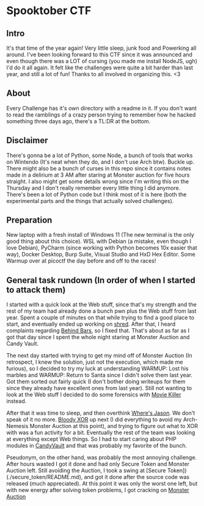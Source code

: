 # Spooktober CTF #

## Intro ##

It's that time of the year again! Very little sleep, junk food and Powerking all around. I've been looking forward to 
this CTF since it was announced and even though there was a LOT of cursing (you made me install NodeJS, ugh) I'd do it 
all again. It felt like the challenges were quite a bit harder than last year, and still a lot of fun! Thanks to all 
involved in organizing this. <3

## About ##

Every Challenge has it's own directory with a readme in it. If you don't want to read the ramblings of a crazy person 
trying to remember how he hacked something three days ago, there's a TL:DR at the bottom. 

## Disclaimer ##

There's gonna be a lot of Python, some Node, a bunch of tools that works on Wintendo (It's neat when they do, and I 
don't use Arch btw). Buckle up. There might also be a bunch of curses in this repo since it contains notes made in a 
delirium at 3 AM after staring at Monster auction for five hours straight. I also might get some details wrong since I'm 
writing this on the Thursday and I don't really remember every little thing I did anymore. There's been a lot of Python 
code but I think most of it is here (both the experimental parts and the things that actually solved challenges).

## Preparation ##

New laptop with a fresh install of Windows 11 (The new terminal is the only good thing about this choice). WSL with 
Debian (a mistake, even though I love Debian), PyCharm (since working with Python becomes 10x easier that way), 
Docker Desktop, Burp Suite, Visual Studio and HxD Hex Editor. Some Warmup over at picoctf the day before and off to the 
races!

## General task rundown (In order of when I started to attack them) ##

I started with a quick look at the Web stuff, since that's my strength and the rest of my team had already done a bunch 
pwn plus the Web stuff from last year. Spent a couple of minutes on that while trying to find a good place to start, and 
eventually ended up working on [shred](./shred/README.md). After that, I heard complaints regarding 
[Behind Bars](./behind_bars/README.md), so I fixed that. That's about as far as I got that day since I spent the whole 
night staring at Monster Auction and Candy Vault.

The next day started with trying to get my mind off of Monster Auction (In retrospect, I knew the solution, just not the 
execution, which made me furious), so I decided to try my luck at understanding WARMUP: Lost his marbles and WARMUP: 
Return to Santa since I didn't solve them last year. Got them sorted out fairly quick (I don't bother doing writeups for
them since they already have excellent ones from last year). Still not wanting to look at the Web stuff I decided to do 
some forensics with [Movie Killer](./movie_killer/README.md) instead. 

After that it was time to sleep, and then 
overthink [Where's Jason](./wheres_jason/README.md). We don't speak of it no more. [Bloody XOR](./bloody_xor/README.md) 
up next (I did everything to avoid my Arch-Nemesis Monster Auction at this point), and trying to figure out what to XOR 
with was a fun activity for a bit. Eventually the rest of the team was looking at everything except Web things. So I had 
to start caring about PHP modules in [CandyVault](./candyvault/README.md) and that was probably my favorite of the bunch.

Pseudonym, on the other hand, was probably the most annoying challenge. After hours wasted I got it done and had only 
 Secure Token and Monster Auction left. Still avoiding the Auction, I took a swing at 
[Secure Token])(./secure_token/README.md), and got it done after the source code was released (much appreciated). At 
this point it was only the worst one left, but with new energy after solving token problems, I got cracking on 
[Monster Auction](./monster_auction/README.md) 
